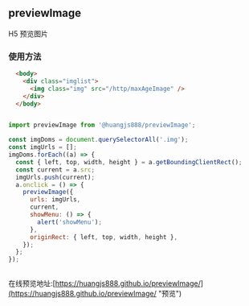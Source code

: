 <!--
 * @Author: Huangjs
 * @Date: 2021-05-10 15:55:29
 * @LastEditors: Huangjs
 * @LastEditTime: 2023-08-04 16:37:47
 * @Description: ******
-->
## previewImage
H5 预览图片
### 使用方法
```html
  <body>
    <div class="imglist">
      <img class="img" src="/http/maxAgeImage" />
    </div>
  </body>
```
```javascript

import previewImage from '@huangjs888/previewImage';

const imgDoms = document.querySelectorAll('.img');
const imgUrls = [];
imgDoms.forEach((a) => {
  const { left, top, width, height } = a.getBoundingClientRect();
  const current = a.src;
  imgUrls.push(current);
  a.onclick = () => {
    previewImage({
      urls: imgUrls,
      current,
      showMenu: () => {
        alert('showMenu');
      },
      originRect: { left, top, width, height },
    });
  };
});
  
```

在线预览地址:[https://huangjs888.github.io/previewImage/](https://huangjs888.github.io/previewImage/ "预览")
